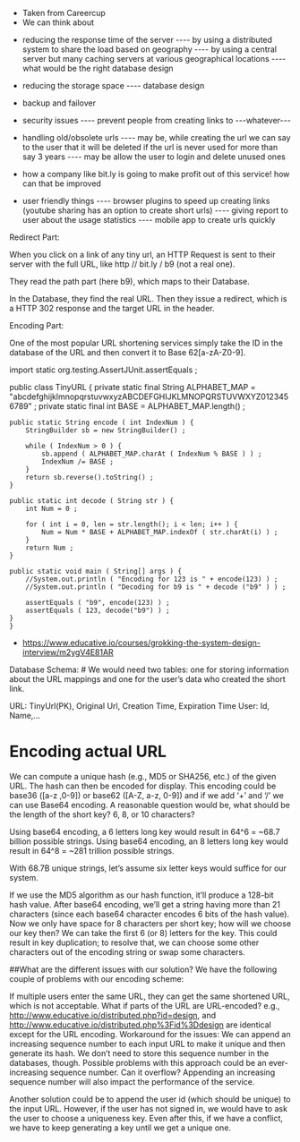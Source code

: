 * Taken from Careercup
* We can think about
- reducing the response time of the server
---- by using a distributed system to share the load based on geography
---- by using a central server but many caching servers at various geographical locations
---- what would be the right database design

- reducing the storage space
---- database design

- backup and failover

- security issues
---- prevent people from creating links to ---whatever---

- handling old/obsolete urls
---- may be, while creating the url we can say to the user that it will be deleted if the url is never used for more than say 3 years
---- may be allow the user to login and delete unused ones

- how a company like bit.ly is going to make profit out of this service! how can that be improved

- user friendly things
---- browser plugins to speed up creating links (youtube sharing has an option to create short urls)
---- giving report to user about the usage statistics
---- mobile app to create urls quickly

Redirect Part:

When you click on a link of any tiny url, an HTTP Request is sent to their server with the full URL, like http // bit.ly / b9 (not a real one).

They read the path part (here b9), which maps to their Database.

In the Database, they find the real URL. Then they issue a redirect, which is a HTTP 302 response and the target URL in the header.

Encoding Part:

One of the most popular URL shortening services simply take the ID in the database of the URL and then convert it to Base 62[a-zA-Z0-9].


import static org.testing.AssertJUnit.assertEquals ;

public class TinyURL {
    private static final String ALPHABET_MAP = "abcdefghijklmnopqrstuvwxyzABCDEFGHIJKLMNOPQRSTUVWXYZ0123456789" ;
    private static final int BASE = ALPHABET_MAP.length() ;

    public static String encode ( int IndexNum ) {
        StringBuilder sb = new StringBuilder() ;

        while ( IndexNum > 0 ) {
            sb.append ( ALPHABET_MAP.charAt ( IndexNum % BASE ) ) ;
            IndexNum /= BASE ;
        }
        return sb.reverse().toString() ;
    }

    public static int decode ( String str ) {
        int Num = 0 ;

        for ( int i = 0, len = str.length(); i < len; i++ ) {
            Num = Num * BASE + ALPHABET_MAP.indexOf ( str.charAt(i) ) ;
        }
        return Num ;
    }

    public static void main ( String[] args ) {
        //System.out.println ( "Encoding for 123 is " + encode(123) ) ;
        //System.out.println ( "Decoding for b9 is " + decode ("b9" ) ) ;

        assertEquals ( "b9", encode(123) ) ;
        assertEquals ( 123, decode("b9") ) ;
    }
    }

* https://www.educative.io/courses/grokking-the-system-design-interview/m2ygV4E81AR

Database Schema: #
We would need two tables: one for storing information about the URL mappings and one for the user’s data who created the short link.

URL: TinyUrl(PK), Original Url, Creation Time, Expiration Time
User: Id, Name,...

# Encoding actual URL #
We can compute a unique hash (e.g., MD5 or SHA256, etc.) of the given URL. The hash can then be encoded for display. This encoding could be base36 ([a-z ,0-9]) or base62 ([A-Z, a-z, 0-9]) and if we add ‘+’ and ‘/’ we can use Base64 encoding. A reasonable question would be, what should be the length of the short key? 6, 8, or 10 characters?

Using base64 encoding, a 6 letters long key would result in 64^6 = ~68.7 billion possible strings.
Using base64 encoding, an 8 letters long key would result in 64^8 = ~281 trillion possible strings.

With 68.7B unique strings, let’s assume six letter keys would suffice for our system.

If we use the MD5 algorithm as our hash function, it’ll produce a 128-bit hash value. After base64 encoding, we’ll get a string having more than 21 characters (since each base64 character encodes 6 bits of the hash value). Now we only have space for 8 characters per short key; how will we choose our key then? We can take the first 6 (or 8) letters for the key. This could result in key duplication; to resolve that, we can choose some other characters out of the encoding string or swap some characters.

##What are the different issues with our solution? We have the following couple of problems with our encoding scheme:

If multiple users enter the same URL, they can get the same shortened URL, which is not acceptable.
What if parts of the URL are URL-encoded? e.g., http://www.educative.io/distributed.php?id=design, and http://www.educative.io/distributed.php%3Fid%3Ddesign are identical except for the URL encoding.
Workaround for the issues: We can append an increasing sequence number to each input URL to make it unique and then generate its hash. We don’t need to store this sequence number in the databases, though. Possible problems with this approach could be an ever-increasing sequence number. Can it overflow? Appending an increasing sequence number will also impact the performance of the service.

Another solution could be to append the user id (which should be unique) to the input URL. However, if the user has not signed in, we would have to ask the user to choose a uniqueness key. Even after this, if we have a conflict, we have to keep generating a key until we get a unique one.